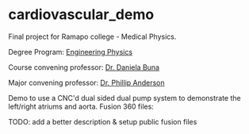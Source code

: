 # cardiovascular_demo
Final project for Ramapo college - Medical Physics.

Degree Program: [Engineering Physics](https://www.ramapo.edu/majors-minors/majors/engineering-physics/)

Course convening professor: [Dr. Daniela Buna](https://www.ramapo.edu/tas/faculty/daniela-buna/)

Major convening professor: [Dr. Phillip Anderson](https://www.ramapo.edu/tas/faculty/philip-m-anderson/)

Demo to use a CNC'd dual sided dual pump system to demonstrate the left/right atriums and aorta. Fusion 360 files:



TODO: add a better description & setup public fusion files
